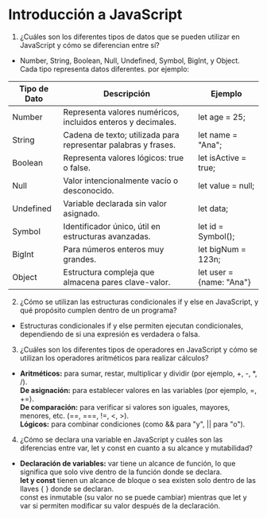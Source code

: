 # Introducción a JavaScript

1. ¿Cuáles son los diferentes tipos de datos que se pueden utilizar en JavaScript y cómo se diferencian entre sí?

* Number, String, Boolean, Null, Undefined, Symbol, BigInt, y Object. 
Cada tipo representa datos diferentes. por ejemplo:

| Tipo de Dato |	Descripción	 | Ejemplo |
| --- | --- | --- |
| Number | Representa valores numéricos, incluidos enteros y decimales. |	let age = 25; |
| String	| Cadena de texto; utilizada para representar palabras y frases.	| let name = "Ana"; |
| Boolean	| Representa valores lógicos: true o false. |	let isActive = true; |
| Null	| Valor intencionalmente vacío o desconocido. |	let value = null; |
| Undefined	| Variable declarada sin valor asignado. |	let data; |
| Symbol	| Identificador único, útil en estructuras avanzadas.	| let id = Symbol(); |
| BigInt	| Para números enteros muy grandes.	| let bigNum = 123n; |
| Object	| Estructura compleja que almacena pares clave-valor.	| let user = {name: "Ana"} |


2. ¿Cómo se utilizan las estructuras condicionales if y else en JavaScript, y qué propósito cumplen dentro de un programa?
   
* Estructuras condicionales if y else permiten ejecutan condicionales, dependiendo de si una expresión es verdadera o falsa.

3. ¿Cuáles son los diferentes tipos de operadores en JavaScript y cómo se utilizan los operadores aritméticos para realizar cálculos?

* **Aritméticos:** para sumar, restar, multiplicar y dividir (por ejemplo, +, -, *, /).</br>
  **De asignación:** para establecer valores en las variables (por ejemplo, =, +=).</br>
  **De comparación:** para verificar si valores son iguales, mayores, menores, etc. (==, ===, !=, <, >).</br>
  **Lógicos:** para combinar condiciones (como && para "y", || para "o").

4. ¿Cómo se declara una variable en JavaScript y cuáles son las diferencias entre var, let y const en cuanto a su alcance y mutabilidad?

* **Declaración de variables:**  var tiene un alcance de función, lo que significa que solo vive dentro de la función donde se declara.</br>
  **let y const** tienen un alcance de bloque o sea existen solo dentro de las llaves { } donde se declaran.</br>
  const es inmutable (su valor no se puede cambiar) mientras que let y var si permiten modificar su valor después de la declaración.</br>
